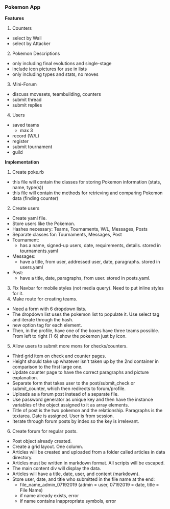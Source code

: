 ### Pokemon App ###

**Features**
1. Counters
- select by Wall
- select by Attacker
2. Pokemon Descriptions
- only including final evolutions and single-stage
- include icon pictures for use in lists
- only including types and stats, no moves
3. Mini-Forum 
- discuss movesets, teambuilding, counters
- submit thread
- submit replies
4. Users
- saved teams
  - max 3
- record (W/L)
- register
- submit tournament
- guild

**Implementation**
1. Create poke.rb
- this file will contain the classes for storing Pokemon information (stats, name, type(s))
- this file will contain the methods for retrieving and comparing Pokemon data (finding counter)
2. Create users
- Create yaml file.
- Store users like the Pokemon.
- Hashes necessary: Teams, Tournaments, W/L, Messages, Posts
- Separate classes for: Tournaments, Messages, Post
- Tournament:
  - has a name, signed-up users, date, requirements, details. stored in tournaments.yaml
- Messages:
  - have a title, from user, addressed user, date, paragraphs. stored in users.yaml
- Post:
  - have a title, date, paragraphs, from user. stored in posts.yaml.
3. Fix Navbar for mobile styles (not media query). Need to put 
inline styles for it.
4. Make route for creating teams. 
- Need a form with 6 dropdown lists.
- The dropdown list uses the pokemon list to populate it. Use select tag and iterate through the hash.
- new option tag for each element.
- Then, in the profile, have one of the boxes have three teams possible. From left to right (1-6) show
the pokemon just by icon.
5. Allow users to submit more mons for checks/counters.
- Third grid item on check and counter pages.
- Height should take up whatever isn't taken up by the 2nd container in comparison to the first large one.
- Update counter page to have the correct paragraphs and picture explanation.
- Separate form that takes user to the post/submit_check or submit_counter, which then redirects to forum/profile.
- Uploads as a forum post instead of a separate file.
- Use password generator as unique key and then have the instance variables of the object assigned to it as array
elements.
- Title of post is the two pokemon and the relationship. Paragraphs is the textarea. Date is assigned. User is from session.
- Iterate through forum posts by index so the key is irrelevant.
6. Create forum for regular posts.
- Post object already created.
- Create a grid layout. One column.
- Articles will be created and uploaded from a folder called articles in data directory.
- Articles must be written in markdown format. All scripts will be escaped.
- The main content div will display the data.
- Articles will have a title, date, user, and content (markdown).
- Store user, date, and title who submitted in the file name at the end:
  - file_name_admin_07192019 (admin = user, 07192019 = date, title = File Name)
  - if name already exists, error
  - if name contains inappropriate symbols, error